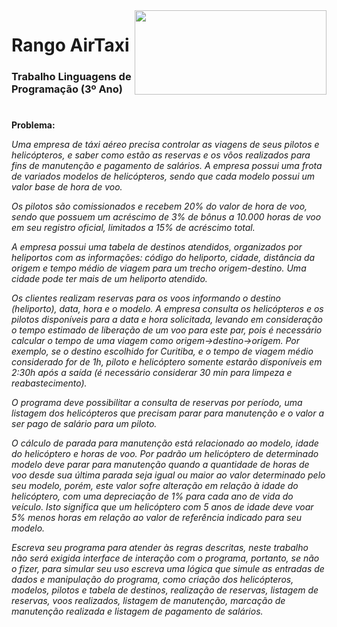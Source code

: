 <img align="right" width="307" height="135" src="https://github.com/eduschadesoares/rangoAirTaxi/blob/master/media/helio.png">

# Rango AirTaxi

### Trabalho Linguagens de Programação (3º Ano)

#

**Problema:**

 *Uma empresa de táxi aéreo precisa controlar as viagens de seus pilotos e helicópteros, e saber como estão as reservas e os vôos realizados para fins de manutenção e pagamento de salários. A empresa possui uma frota de variados modelos de helicópteros, sendo que cada modelo possui um valor base de hora de voo.*
 
 *Os pilotos são comissionados e recebem 20% do valor de hora de voo, sendo que possuem um acréscimo de 3% de bônus a 10.000 horas de voo em seu registro oficial, limitados a 15% de acréscimo total.*
 
 *A empresa possui uma tabela de destinos atendidos, organizados por heliportos com as informações: código do heliporto, cidade, distância da origem e tempo médio de viagem para um trecho origem-destino. Uma cidade pode ter mais de um heliporto atendido.*
 
 *Os clientes realizam reservas para os voos informando o destino (heliporto), data, hora e o modelo. A empresa consulta os helicópteros e os pilotos disponíveis para a data e hora solicitada, levando em consideração o tempo estimado de liberação de um voo para este par, pois é necessário calcular o tempo de uma viagem como origem->destino->origem. Por exemplo, se o destino escolhido for Curitiba, e o tempo de viagem médio considerado for de 1h, piloto e helicóptero somente estarão disponíveis em 2:30h após a saída (é necessário considerar 30 min para limpeza e reabastecimento).*
 
 *O programa deve possibilitar a consulta de reservas por período, uma listagem dos helicópteros que precisam parar para manutenção e o valor a ser pago de salário para um piloto.*
 
 *O cálculo de parada para manutenção está relacionado ao modelo, idade do helicóptero e horas de voo. Por padrão um helicóptero de determinado modelo deve parar para manutenção quando a quantidade de horas de voo desde sua última parada seja igual ou maior ao valor determinado pelo seu modelo, porém, este valor sofre alteração em relação à idade do helicóptero, com uma depreciação de 1% para cada ano de vida do veículo. Isto significa que um helicóptero com 5 anos de idade deve voar 5% menos horas em relação ao valor de referência indicado para seu modelo.*
 
 *Escreva seu programa para atender às regras descritas, neste trabalho não será exigida interface de interação com o programa, portanto, se não o fizer, para simular seu uso escreva uma lógica que simule as entradas de dados e manipulação do programa, como criação dos helicópteros, modelos, pilotos e tabela de destinos, realização de reservas, listagem de reservas, voos realizados, listagem de manutenção, marcação de manutenção realizada e listagem de pagamento de salários.*

#
